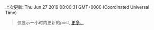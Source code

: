 
  
 上次更新: Thu Jun 27 2019 08:00:31 GMT+0000 (Coordinated Universal Time) 

 > 仅显示一小时内更新的post, [更多...](screenshots/)
  